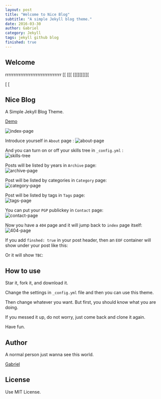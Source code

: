 ```yaml
---
layout: post
title: "Welcome to Nice Blog"
subtitle: "A simple Jekyll blog theme."
date: 2016-03-30
author: Gabriel
category: Jekyll
tags: jekyll github blog
finished: true
---
```


## Welcome

rrrrrrrrrrrrrrrrrrrrrrrrrrrrrrrrr
[[
[[[
[[[[[[[[[[

[
[


## Nice Blog

A Simple Jekyll Blog Theme.

[Demo](http://gabriel-chen.github.io/Nice_Blog)

![index-page](https://i.imgur.com/BrmOMmv.png)

Introduce yourself in `About` page  :
![about-page](https://i.imgur.com/vRGFclV.png)

And you can turn on or off your skills tree in `_config.yml` :  
![skills-tree](https://i.imgur.com/ssSOj57.png)

Posts will be listed by years in `Archive` page:  
![archive-page](https://i.imgur.com/8bQZtkD.png)

Post will be listed by categories in `Category` page:  
![category-page](https://i.imgur.com/cRHuAWi.png)

Post will be listed by tags in `Tags` page:  
![tags-page](https://i.imgur.com/pnRdDD0.png)

You can put your `PGP` publickey in `Contact` page:  
![contact-page](https://i.imgur.com/8wHb5lX.png)

Now you have a `404` page and it will jump back to `index` page itself:  
![404-page](https://i.imgur.com/mtkM64q.png)

If you add `finshed: true` in your post header, then an `EOF` container will show under your post like this:  
<div class="eof"></div>

Or it will show `TBC`:   
<div class="tbc"></div>

## How to use

Star it, fork it, and download it.

Change the settings in `_config.yml` file and then you can use this theme.

Then change whatever you want. But first, you should know what you are doing.

If you messed it up, do not worry, just come back and clone it again.

Have fun.

## Author

A normal person just wanna see this world.

[Gabriel](https://gabriel-chen.github.io)

## License

Use MIT License.
